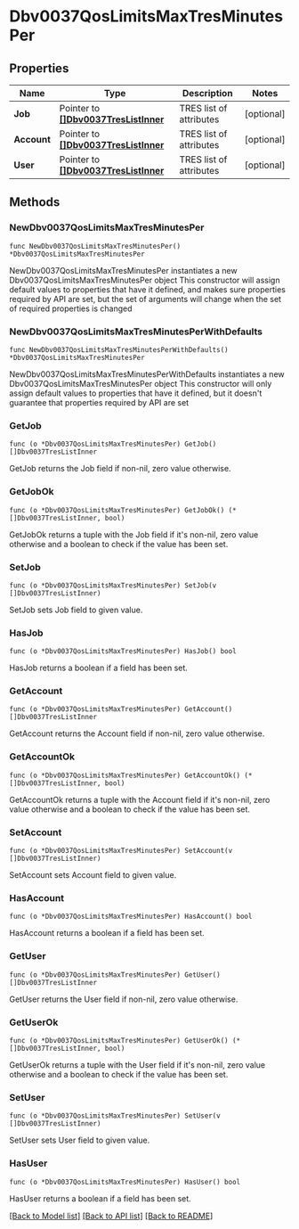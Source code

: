 # Dbv0037QosLimitsMaxTresMinutesPer

## Properties

Name | Type | Description | Notes
------------ | ------------- | ------------- | -------------
**Job** | Pointer to [**[]Dbv0037TresListInner**](Dbv0037TresListInner.md) | TRES list of attributes | [optional] 
**Account** | Pointer to [**[]Dbv0037TresListInner**](Dbv0037TresListInner.md) | TRES list of attributes | [optional] 
**User** | Pointer to [**[]Dbv0037TresListInner**](Dbv0037TresListInner.md) | TRES list of attributes | [optional] 

## Methods

### NewDbv0037QosLimitsMaxTresMinutesPer

`func NewDbv0037QosLimitsMaxTresMinutesPer() *Dbv0037QosLimitsMaxTresMinutesPer`

NewDbv0037QosLimitsMaxTresMinutesPer instantiates a new Dbv0037QosLimitsMaxTresMinutesPer object
This constructor will assign default values to properties that have it defined,
and makes sure properties required by API are set, but the set of arguments
will change when the set of required properties is changed

### NewDbv0037QosLimitsMaxTresMinutesPerWithDefaults

`func NewDbv0037QosLimitsMaxTresMinutesPerWithDefaults() *Dbv0037QosLimitsMaxTresMinutesPer`

NewDbv0037QosLimitsMaxTresMinutesPerWithDefaults instantiates a new Dbv0037QosLimitsMaxTresMinutesPer object
This constructor will only assign default values to properties that have it defined,
but it doesn't guarantee that properties required by API are set

### GetJob

`func (o *Dbv0037QosLimitsMaxTresMinutesPer) GetJob() []Dbv0037TresListInner`

GetJob returns the Job field if non-nil, zero value otherwise.

### GetJobOk

`func (o *Dbv0037QosLimitsMaxTresMinutesPer) GetJobOk() (*[]Dbv0037TresListInner, bool)`

GetJobOk returns a tuple with the Job field if it's non-nil, zero value otherwise
and a boolean to check if the value has been set.

### SetJob

`func (o *Dbv0037QosLimitsMaxTresMinutesPer) SetJob(v []Dbv0037TresListInner)`

SetJob sets Job field to given value.

### HasJob

`func (o *Dbv0037QosLimitsMaxTresMinutesPer) HasJob() bool`

HasJob returns a boolean if a field has been set.

### GetAccount

`func (o *Dbv0037QosLimitsMaxTresMinutesPer) GetAccount() []Dbv0037TresListInner`

GetAccount returns the Account field if non-nil, zero value otherwise.

### GetAccountOk

`func (o *Dbv0037QosLimitsMaxTresMinutesPer) GetAccountOk() (*[]Dbv0037TresListInner, bool)`

GetAccountOk returns a tuple with the Account field if it's non-nil, zero value otherwise
and a boolean to check if the value has been set.

### SetAccount

`func (o *Dbv0037QosLimitsMaxTresMinutesPer) SetAccount(v []Dbv0037TresListInner)`

SetAccount sets Account field to given value.

### HasAccount

`func (o *Dbv0037QosLimitsMaxTresMinutesPer) HasAccount() bool`

HasAccount returns a boolean if a field has been set.

### GetUser

`func (o *Dbv0037QosLimitsMaxTresMinutesPer) GetUser() []Dbv0037TresListInner`

GetUser returns the User field if non-nil, zero value otherwise.

### GetUserOk

`func (o *Dbv0037QosLimitsMaxTresMinutesPer) GetUserOk() (*[]Dbv0037TresListInner, bool)`

GetUserOk returns a tuple with the User field if it's non-nil, zero value otherwise
and a boolean to check if the value has been set.

### SetUser

`func (o *Dbv0037QosLimitsMaxTresMinutesPer) SetUser(v []Dbv0037TresListInner)`

SetUser sets User field to given value.

### HasUser

`func (o *Dbv0037QosLimitsMaxTresMinutesPer) HasUser() bool`

HasUser returns a boolean if a field has been set.


[[Back to Model list]](../README.md#documentation-for-models) [[Back to API list]](../README.md#documentation-for-api-endpoints) [[Back to README]](../README.md)


